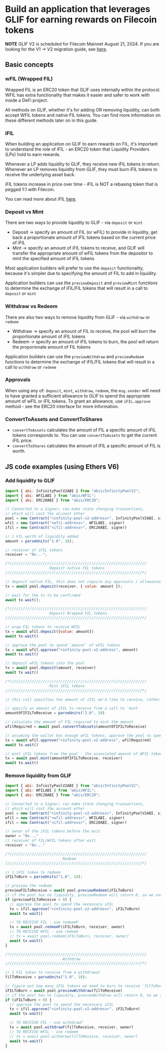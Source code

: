 # Build an application that leverages GLIF for earning rewards on Filecoin tokens

**NOTE** GLIF V2 is scheduled for Filecoin Mainnet August 21, 2024. If you are looking for the V1 -> V2 migration guide, see [here]().

## Basic concepts

### wFIL (Wrapped FIL)

Wrapped FIL is an ERC20 token that GLIF uses internally within the protocol. WFIL has extra functionality that makes it easier and safer to work with inside a DeFi project.

All methods on GLIF, whether it's for adding OR removing liquidity, can both accept WFIL tokens and native FIL tokens. You can find more information on these different methods later on in this guide.

### iFIL

When building an application on GLIF to earn rewards on FIL, it's important to understand the role of iFIL - an ERC20 token that Liquidity Providers (LPs) hold to earn rewards.

Whenever a LP adds liquidity to GLIF, they receive new iFIL tokens in return. Whenever an LP removes liquidity from GLIF, they must burn iFIL tokens to receive the underlying asset back.

iFIL tokens increase in price over time - iFIL is NOT a rebasing token that is pegged 1:1 with Filecoin.

You can read more about iFIL [here](https://docs.glif.io/for-liquidity-providers/glif-reward-mechanism-ifil).

### Deposit vs Mint

There are two ways to provide liquidity to GLIF - via `deposit` or `mint`

- Deposit -> specify an amount of FIL (or wFIL) to provide in liquidity, get back a proportionate amount of iFIL tokens based on the current price of iFIL
- Mint -> specify an amount of iFIL tokens to receive, and GLIF will transfer the appropriate amount of wFIL tokens from the depositor to mint the specified amount of iFIL tokens

Most application builders will prefer to use the `deposit` functionality, because it's simpler due to specifying the amount of FIL to add in liquidity.

Application builders can use the `previewDeposit` and `previewMint` functions to determine the exchange of iFIL/FIL tokens that will result in a call to `deposit` or `mint`

### Withdraw vs Redeem

There are also two ways to remove liquidity from GLIF - via `withdraw` or `redeem`

- Withdraw -> specify an amount of FIL to receive, the pool will burn the proportionate amount of iFIL tokens
- Redeem -> specify an amount of iFIL tokens to burn, the pool will return the proporionate amount of FIL tokens

Application builders can use the `previewWithdraw` and `previewRedeem` functions to determine the exchange of iFIL/FIL tokens that will result in a call to `withdraw` or `redeem`

### Approvals

When using any of: `deposit`, `mint`, `withdraw`, `redeem`, the `msg.sender` will need to have granted a sufficient allowance to GLIF to spend the appropriate amount of wFIL or iFIL tokens. To grant an allowance, use `iFIL.approve` method - see the ERC20 interface for more information.

### ConvertToAssets and ConvertToShares

- `convertToAssets` calculates the amount of FIL a specific amount of iFIL tokens corresponds to. You can use `convertToAssets` to get the current iFIL price.
- `convertToShares` calculates the amount of iFIL a specific amount of FIL is worth.

## JS code examples (using Ethers V6)

### Add liquidity to GLIF

```js
import { abi: InfinityPoolV2ABI } from "abis/InfinityPoolV2";
import { abi: WFILABI } from "abis/WFIL";
import { abi: ERC20ABI } from "abis/ERC20";

// Connected to a Signer; can make state changing transactions,
// which will cost the account ether
pool = new Contract("<infinity-pool-v2-address>", InfinityPoolV2ABI, signer);
wfil = new Contract("<wfil-address>", WFILABI, signer)
ifil = new Contract("<ifil-address>", ERC20ABI, signer)

// 1 FIL worth of liquidity added
amount = parseUnits("1.0", 18);

// receiver of iFIL tokens
receiver = "0x...";

/*//////////////////////////////////////////////////////////////
                    Deposit native FIL tokens
//////////////////////////////////////////////////////////////*/

// deposit native FIL, this does not require any approvals / allowances
tx = await pool.deposit(receiver, { value: amount });

// wait for the tx to be confirmed
await tx.wait();

/*//////////////////////////////////////////////////////////////
                    Deposit Wrapped FIL tokens
//////////////////////////////////////////////////////////////*/

// wrap FIL tokens to receive WFIL
tx = await wfil.deposit({value: amount})
await tx.wait()

// approve the pool to spend `amount` of wFIL tokens
tx = await wfil.approve("<infinity-pool-v2-address", amount)
await tx.wait()

// deposit wFIL tokens into the pool
tx = await pool.deposit(amount, receiver)
await tx.wait()

/*//////////////////////////////////////////////////////////////
                    Mint iFIL tokens
//////////////////////////////////////////////////////////////*/

// this call specifies the amount of iFIL we'd like to receive, rather than the amount of FIL to deposit

// specify an amount of iFIL to receive from a call to `mint`
amountOfIFILToReceive = parseUnits("2.0", 18)

// calculate the amount of FIL required to mint the amount
wfilRequired = await pool.convertToAssets(amountOfIFILToReceive)

// assuming the wallet has enough wFIL tokens, approve the pool to spend
tx = await wfil.approve("<infinity-pool-v2-address", wfilRequired)
await tx.wait()

// mint iFIL tokens from the pool - the associated amount of WFIL tokens will be transferred into the pool
tx = await pool.mint(amountOfIFILToReceive, receiver)
await tx.wait()
```

### Remove liquidity from GLIF

```js
import { abi: InfinityPoolV2ABI } from "abis/InfinityPoolV2";
import { abi: WFILABI } from "abis/WFIL";
import { abi: ERC20ABI } from "abis/ERC20";

// Connected to a Signer; can make state changing transactions,
// which will cost the account ether
pool = new Contract("<infinity-pool-v2-address>", InfinityPoolV2ABI, signer);
wfil = new Contract("<wfil-address>", WFILABI, signer)
ifil = new Contract("<ifil-address>", ERC20ABI, signer)

// owner of the iFIL tokens before the exit
owner = "0x..."
// receiver of FIL/WFIL tokens after exit
receiver = "0x..."

/*//////////////////////////////////////////////////////////////
                          Redeem
//////////////////////////////////////////////////////////////*/

// 1 iFIL token to redeem
iFILToBurn = parseUnits("1.0", 18);

// preview the redeem
previewFILToReceive = await pool.previewRedeem(iFILToBurn)
// if the pool has no liquidity, previewRedeem will return 0, so we save ourselves an extra call if there's no liquidity
if (previewFILToReceive > 0) {
  // approve the pool to spend the necessary iFIL
  tx = ifil.approve("<infinity-pool-v2-address>", iFILToBurn)
  await tx.wait()

  // TO RECEIVE FIL - use redeemF
  tx = await pool.redeemF(iFILToBurn, receiver, owner)
  // TO RECEIVE WFIL - use redeem
  // tx = await pool.redeem(iFILToBurn, receiver, owner)
  await tx.wait()
}

/*//////////////////////////////////////////////////////////////
                          Withdraw
//////////////////////////////////////////////////////////////*/

// 1 FIL token to receive from a withdrawal
filToReceive = parseUnits("1.0", 18);

// figure out how many iFIL tokens we need to burn to receive `filToReceive`
iFILToBurn = await pool.previewWithdraw(filToReceive)
// if the pool has no liquidity, previewWithdraw will return 0, so we save ourselves an extra call if there's no liquidity
if (iFILToBurn > 0) {
  // approve the pool to spend the necessary iFIL
  tx = ifil.approve("<infinity-pool-v2-address>", iFILToBurn)
  await tx.wait()

  // TO RECEIVE FIL - use withdrawF
  tx = await pool.withdrawF(filToReceive, receiver, owner)
  // TO RECEIVE WFIL - use redeem
  // tx = await pool.withdraw(filToReceive, receiver, owner)
  await tx.wait()
}
```
